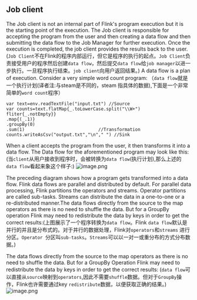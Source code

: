 Job client
---
The Job client is not an internal part of Flink's program execution but it is the starting point of the execution. The Job client is responsible for accepting the program from the user and then creating a data flow and then submitting the data flow to the Job Manager for further execution. Once the execution is completed, the job client provides the results back to the user.
(`Job Client`不在Flink的程序内部运行，但它是程序的执行的起点。`Job Client`负责接受用户的程序然后创建`data flow`，然后提交`data flow`给`job manager`以进一步执行。一旦程序执行结束。`job client`向用户返回结果。)
A data flow is a plan of execution. Consider a very simple word count program:
（`data flow`就是一个执行计划(译者注:与steam是不同的，steam 指具体的数据),下面是一个非常简单的`word count`程序）
```
var text=env.readTextFile("input.txt") //Source
var counts=text.flatMap{_.toLowerCase.split("\\W+") fliter{_.notEmpty}}
.map{(_.1)}
.groupBy(0)
.sum(1)                            //Transformation
counts.writeAsCsv("output.txt","\n"," ") //Sink
```
When a client accepts the program from the user, it then transforms it into a data flow. The Data flow for the aforementioned program may look like this:
(当`client`从用户接收到程序时，会被转换为`data flow`(执行计划),那么上述的`data flow`看起来象这个样子:)
![image.png](https://upload-images.jianshu.io/upload_images/10186629-d75bebdca6c1250b.png?imageMogr2/auto-orient/strip%7CimageView2/2/w/1240)

The preceding diagram shows how a program gets transformed into a data flow. Flink data flows are parallel and distributed by default. For parallel data processing, Flink partitions the operators and streams. Operator partitions are called sub-tasks. Streams can distribute the data in a one-to-one or a re-distributed manner.The data flows directly from the source to the map operators as there is no need to shuffle the data. But for a GroupBy operation Flink may need to redistribute the data by keys in order to get the correct results:(上图展示了一个程序转换为`data flow`。Flink `data flow`默认是并行的并且是分布式的。对于并行的数据处理，Flink对`operators`和`streams` 进行分区。`Operator `分区叫`sub-tasks`。`Streams`可以以一对一或重分布的方式分布数据。)

The data flows directly from the source to the map operators as there is no need to shuffle the data. But for a GroupBy Operation Flink may need to redistribute the data by keys in order to get the correct results:
(`data flow`可以直接从`source`映射到`operators`,因此不需要`shuffle`数据。但对于`GroupBy`操作，Flink也许需要通过key `redistribute`数据，以便获取正确的结果。)
![image.png](https://upload-images.jianshu.io/upload_images/10186629-d6066bc08c8f4eed.png?imageMogr2/auto-orient/strip%7CimageView2/2/w/1240)

